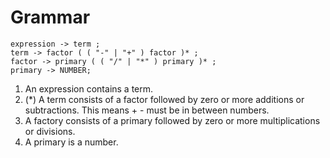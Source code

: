 # Grammar

```
expression -> term ;
term -> factor ( ( "-" | "+" ) factor )* ;
factor -> primary ( ( "/" | "*" ) primary )* ;
primary -> NUMBER;
```

1. An expression contains a term.
2. (*) A term consists of a factor followed by zero or more additions or subtractions. This means + - must be in between numbers.
3. A factory consists of a primary followed by zero or more multiplications or divisions.
4. A primary is a number.